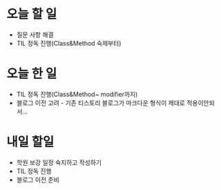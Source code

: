 # 오늘 할 일

- 질문 사항 해결
- TIL 정독 진행(Class&Method 숙제부터)

# 오늘 한 일



- TIL 정독 진행(Class&Method~ modifier까지)
- 블로그 이전 고려 - 기존 티스토리 블로그가 마크다운 형식이 제대로 적용이안되서...

# 내일 할일

- 학원 보강 일정 숙지하고 작성하기
- TIL 정독 진행
- 블로그 이전 준비



